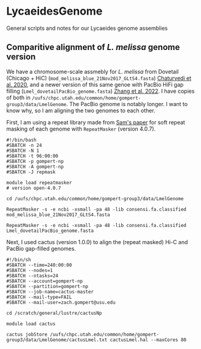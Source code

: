 # LycaeidesGenome
General scripts and notes for our Lycaeides genome assemblies

## Comparitive alignment of *L. melissa* genome version

We have a chromosome-scale assmebly for *L. melissa* from Dovetail (Chicago + HiC) (`mod_melissa_blue_21Nov2017_GLtS4.fasta`) [Chaturvedi et al. 2020](https://www.nature.com/articles/s41467-020-15641-x), and a newer version of this same genoe with PacBio HiFi gap filling (`Lmel_dovetailPacBio_genome.fasta`) [Zhang et al. 2022](https://www.biorxiv.org/content/10.1101/2022.01.14.476419v1). I have copies of both in `/uufs/chpc.utah.edu/common/home/gompert-group3/data/LmelGenome`. The PacBio genome is notably longer. I want to know why, so I am aligning the two genomes to each other.

First, I am using a repeat library made from [Sam's paper](https://www.nature.com/articles/s41467-020-15641-x) for soft repeat masking of each genome with `RepeatMasker` (version 4.0.7).

```{bash}
#!/bin/bash
#SBATCH -n 24 
#SBATCH -N 1
#SBATCH -t 96:00:00
#SBATCH -p gompert-np
#SBATCH -A gompert-np
#SBATCH -J repmask

module load repeatmasker
# version open-4.0.7

cd /uufs/chpc.utah.edu/common/home/gompert-group3/data/LmelGenome

RepeatMasker -s -e ncbi -xsmall -pa 48 -lib consensi.fa.classified mod_melissa_blue_21Nov2017_GLtS4.fasta

RepeatMasker -s -e ncbi -xsmall -pa 48 -lib consensi.fa.classified Lmel_dovetailPacBio_genome.fasta 
```

Next, I used cactus (version 1.0.0) to align the (repeat masked) Hi-C and PacBio gap-filled genomes.

```{bash}
#!/bin/sh 
#SBATCH --time=240:00:00
#SBATCH --nodes=1
#SBATCH --ntasks=24
#SBATCH --account=gompert-np
#SBATCH --partition=gompert-np
#SBATCH --job-name=cactus-master
#SBATCH --mail-type=FAIL
#SBATCH --mail-user=zach.gompert@usu.edu

cd /scratch/general/lustre/cactusNp

module load cactus

cactus jobStore /uufs/chpc.utah.edu/common/home/gompert-group3/data/LmelGenome/cactusLmel.txt cactusLmel.hal --maxCores 80   

```


